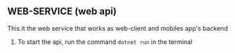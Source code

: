 ## WEB-SERVICE (web api)

This it the web service that works as web-client and mobiles app's backend

1. To start the api, run the command `dotnet run` in the terminal
